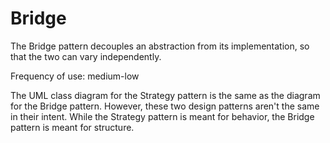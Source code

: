 # Bridge

The Bridge pattern decouples an abstraction from its implementation,
so that the two can vary independently.

Frequency of use: medium-low

The UML class diagram for the Strategy pattern is the same as the diagram for the Bridge pattern.
However, these two design patterns aren't the same in their intent.
While the Strategy pattern is meant for behavior, the Bridge pattern is meant for structure.